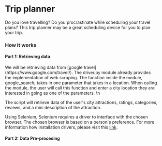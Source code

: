 # Trip planner

Do you love travelling? Do you procrastinate while scheduling your travel plans? This trip planner may be a great scheduling device for you to plan your trip.

<h3> How it works </h3>

<h4> Part 1: Retrieving data </h4>
We will be retrieving data from [google travel](https://www.google.com/travel/). The driver.py module already provides the implementation of web scraping. The function inside the module, google_search, takes in one parameter that takes in a location. When calling the module, the user will call this function and enter a city location they are interested in going as one of the parameters. \n

The script will retrieve data of the user's city attractions, ratings, categories, reviews, and a mini description of the attraction.

Using Selenium, Selenium requires a driver to interface with the chosen browser. The chosen browser is based on a person's preference. For more information how installation drivers, please visit this [link](https://selenium-python.readthedocs.io/installation.html).


<h4> Part 2: Data Pre-procesing </h4>







